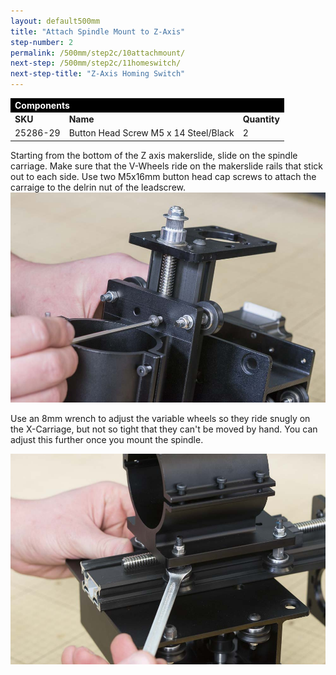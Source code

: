 ```yaml
---
layout: default500mm
title: "Attach Spindle Mount to Z-Axis"
step-number: 2
permalink: /500mm/step2c/10attachmount/
next-step: /500mm/step2c/11homeswitch/
next-step-title: "Z-Axis Homing Switch"
---
```


<table>
<tr><td style="color:#fff;background: #000;" colspan="3"><b>Components</b></td></tr>
	<tr>
		<td><b>SKU</b></td>
		<td><b>Name</b></td>
		<td><b>Quantity</b></td>
	</tr>
<tr>
<td>25286-29</td>
<td>Button Head Screw M5 x 14 Steel/Black</td>
<td>2</td>
</tr>

</table>

Starting from the bottom of the Z axis makerslide, slide on the spindle carriage. Make sure that the V-Wheels ride on the makerslide rails that stick out to each side. Use two M5x16mm button head cap screws to attach the carraige to the delrin nut of the leadscrew.
<img src="../../step2/photo/jpfs_DSC2752.jpg">

Use an 8mm wrench to adjust the variable wheels so they ride snugly on the X-Carriage, but not so tight that they can't be moved by hand. You can adjust this further once you mount the spindle.

<img src="../../step2/photo/jpfs_DSC2756.jpg">

